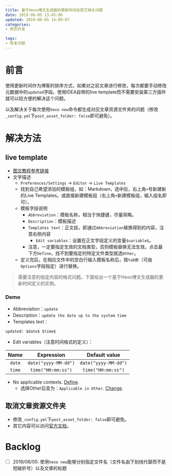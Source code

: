 ```yaml
---
title: 基于Hexo博文生成器的更新时间及其它相关问题
date: 2019-06-05 13:45:06
updated: 2019-06-05 14:09:07
categories:
- 网页开发

tags:
- 修复问题
---
```

# 前言
使用更新时间作为博客的排序方式，如果对之前文章进行修改，每次都要手动修改元数据中的`updated`字段。使用IDEA自带的live template而不需要安装第三方插件就可以较方便的解决这个问题。

以及解决关于每次使用`hexo new`命令都生成对应文章资源文件夹的问题（修改`_config.yml`下`post_asset_folder: false`即可避免）。

<!-- more -->
# 解决方法
## live template
- [图文教程参考链接](https://www.cnblogs.com/chenfangzhi/p/liveTemplate.html)
- 文字描述
    - `Preferences/Settings` -> `Editor` -> `Live Templates`
    - 找到自己希望添加的模板组，如：Markdown，选中后，右上角`+`号新建新的Live Templates。或直接新建模板组（右上角`+`新建模板组，输入组名即可）。
    - 模板字段说明
        - `Abbreviation`：模板名称，相当于快捷键，尽量简略。
        - `Description`：模板描述
        - `Templates text`：正文段，即通过`Abbreviation`替换得到的内容，注意右侧内容
            - `Edit variables`：设置在正文字段定义的变量`$variable$`。
        - 注意，一定要指定生效的文档类型，否则模板替换无法生效。点击最下方`Define`，找不到要指定的特定文件类型就选`Other`。
    - 定义完后，在相应文件中的空白行输入模板名称后，按`tab箭`（可由`Options`字段指定）进行替换。

> 需要注意的指定内容的格式问题。下面给出一个基于Hexo博文生成器的更新时间定义的实例。

### Demo
- Abbreviation：`update`
- Description：`update the date up to the system time`
- Templates text：
```txt
updated: $date$ $time$
```

- Edit variables（注意时间格式的定义）：

| Name | Expression | Default value |
| :--------: | :--------: | :--------: |
| `date`   | `date("yyyy-MM-dd")` | `date("yyyy-MM-dd")` |
| `time`  | `time("HH:mm:ss")` | `time("HH:mm:ss")` |

- No applicable contexts. [Define]().
    - 选择Other后变为：`Applicable in Other`. [Change]().

## 取消文章资源文件夹
- 修改`_config.yml`下`post_asset_folder: false`即可避免。
- 其它内容可以访问[官方文档](https://hexo.io/zh-cn/docs/asset-folders.html)。

# Backlog
- [ ] 2019/06/05: 使用`hexo new`能够分别指定文件名（文件名由下划线代替而不是短破折号）以及文章的标题